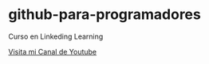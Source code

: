# github-para-programadores
Curso en Linkeding Learning

[Visita mi Canal de Youtube](https://www.youtube.com/@programacionbluehat)
